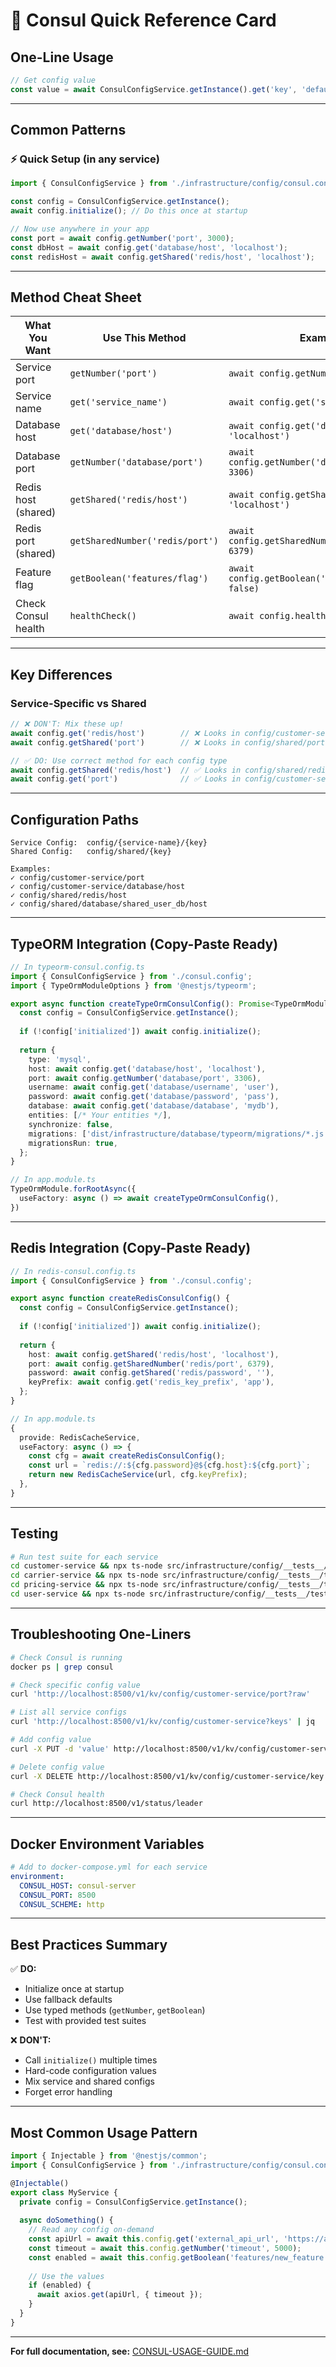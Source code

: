 # 🚀 Consul Quick Reference Card

## One-Line Usage

```typescript
// Get config value
const value = await ConsulConfigService.getInstance().get('key', 'default');
```

---

## Common Patterns

### ⚡ Quick Setup (in any service)

```typescript
import { ConsulConfigService } from './infrastructure/config/consul.config';

const config = ConsulConfigService.getInstance();
await config.initialize(); // Do this once at startup

// Now use anywhere in your app
const port = await config.getNumber('port', 3000);
const dbHost = await config.get('database/host', 'localhost');
const redisHost = await config.getShared('redis/host', 'localhost');
```

---

## Method Cheat Sheet

| What You Want | Use This Method | Example |
|---------------|-----------------|---------|
| Service port | `getNumber('port')` | `await config.getNumber('port', 3004)` |
| Service name | `get('service_name')` | `await config.get('service_name')` |
| Database host | `get('database/host')` | `await config.get('database/host', 'localhost')` |
| Database port | `getNumber('database/port')` | `await config.getNumber('database/port', 3306)` |
| Redis host (shared) | `getShared('redis/host')` | `await config.getShared('redis/host', 'localhost')` |
| Redis port (shared) | `getSharedNumber('redis/port')` | `await config.getSharedNumber('redis/port', 6379)` |
| Feature flag | `getBoolean('features/flag')` | `await config.getBoolean('features/new_ui', false)` |
| Check Consul health | `healthCheck()` | `await config.healthCheck()` |

---

## Key Differences

### Service-Specific vs Shared

```typescript
// ❌ DON'T: Mix these up!
await config.get('redis/host')        // ❌ Looks in config/customer-service/redis/host
await config.getShared('port')        // ❌ Looks in config/shared/port

// ✅ DO: Use correct method for each config type
await config.getShared('redis/host')  // ✅ Looks in config/shared/redis/host
await config.get('port')              // ✅ Looks in config/customer-service/port
```

---

## Configuration Paths

```
Service Config:  config/{service-name}/{key}
Shared Config:   config/shared/{key}

Examples:
✓ config/customer-service/port
✓ config/customer-service/database/host
✓ config/shared/redis/host
✓ config/shared/database/shared_user_db/host
```

---

## TypeORM Integration (Copy-Paste Ready)

```typescript
// In typeorm-consul.config.ts
import { ConsulConfigService } from './consul.config';
import { TypeOrmModuleOptions } from '@nestjs/typeorm';

export async function createTypeOrmConsulConfig(): Promise<TypeOrmModuleOptions> {
  const config = ConsulConfigService.getInstance();
  
  if (!config['initialized']) await config.initialize();
  
  return {
    type: 'mysql',
    host: await config.get('database/host', 'localhost'),
    port: await config.getNumber('database/port', 3306),
    username: await config.get('database/username', 'user'),
    password: await config.get('database/password', 'pass'),
    database: await config.get('database/database', 'mydb'),
    entities: [/* Your entities */],
    synchronize: false,
    migrations: ['dist/infrastructure/database/typeorm/migrations/*.js'],
    migrationsRun: true,
  };
}

// In app.module.ts
TypeOrmModule.forRootAsync({
  useFactory: async () => await createTypeOrmConsulConfig(),
})
```

---

## Redis Integration (Copy-Paste Ready)

```typescript
// In redis-consul.config.ts
import { ConsulConfigService } from './consul.config';

export async function createRedisConsulConfig() {
  const config = ConsulConfigService.getInstance();
  
  if (!config['initialized']) await config.initialize();
  
  return {
    host: await config.getShared('redis/host', 'localhost'),
    port: await config.getSharedNumber('redis/port', 6379),
    password: await config.getShared('redis/password', ''),
    keyPrefix: await config.get('redis_key_prefix', 'app'),
  };
}

// In app.module.ts
{
  provide: RedisCacheService,
  useFactory: async () => {
    const cfg = await createRedisConsulConfig();
    const url = `redis://:${cfg.password}@${cfg.host}:${cfg.port}`;
    return new RedisCacheService(url, cfg.keyPrefix);
  },
}
```

---

## Testing

```bash
# Run test suite for each service
cd customer-service && npx ts-node src/infrastructure/config/__tests__/test-consul.ts
cd carrier-service && npx ts-node src/infrastructure/config/__tests__/test-consul.ts
cd pricing-service && npx ts-node src/infrastructure/config/__tests__/test-consul.ts
cd user-service && npx ts-node src/infrastructure/config/__tests__/test-consul.ts
```

---

## Troubleshooting One-Liners

```bash
# Check Consul is running
docker ps | grep consul

# Check specific config value
curl 'http://localhost:8500/v1/kv/config/customer-service/port?raw'

# List all service configs
curl 'http://localhost:8500/v1/kv/config/customer-service?keys' | jq

# Add config value
curl -X PUT -d 'value' http://localhost:8500/v1/kv/config/customer-service/key

# Delete config value
curl -X DELETE http://localhost:8500/v1/kv/config/customer-service/key

# Check Consul health
curl http://localhost:8500/v1/status/leader
```

---

## Docker Environment Variables

```yaml
# Add to docker-compose.yml for each service
environment:
  CONSUL_HOST: consul-server
  CONSUL_PORT: 8500
  CONSUL_SCHEME: http
```

---

## Best Practices Summary

✅ **DO:**
- Initialize once at startup
- Use fallback defaults
- Use typed methods (`getNumber`, `getBoolean`)
- Test with provided test suites

❌ **DON'T:**
- Call `initialize()` multiple times
- Hard-code configuration values
- Mix service and shared configs
- Forget error handling

---

## Most Common Usage Pattern

```typescript
import { Injectable } from '@nestjs/common';
import { ConsulConfigService } from './infrastructure/config/consul.config';

@Injectable()
export class MyService {
  private config = ConsulConfigService.getInstance();
  
  async doSomething() {
    // Read any config on-demand
    const apiUrl = await this.config.get('external_api_url', 'https://api.example.com');
    const timeout = await this.config.getNumber('timeout', 5000);
    const enabled = await this.config.getBoolean('features/new_feature', false);
    
    // Use the values
    if (enabled) {
      await axios.get(apiUrl, { timeout });
    }
  }
}
```

---

**For full documentation, see:** [CONSUL-USAGE-GUIDE.md](./CONSUL-USAGE-GUIDE.md)
